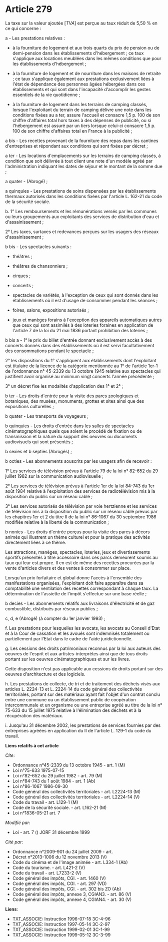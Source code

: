 # Article 279

La taxe sur la valeur ajoutée [*TVA*] est perçue au taux réduit de 5,50 % en ce qui concerne :

a - Les prestations relatives :

- à la fourniture de logement et aux trois quarts du prix de pension ou de demi-pension dans les établissements
d'hébergement ; ce taux s'applique aux locations meublées dans les mêmes conditions que pour les établissements
d'hébergement ;

- à la fourniture de logement et de nourriture dans les maisons de retraite ; ce taux s'applique également aux prestations
exclusivement liées à l'état de dépendance des personnes âgées hébergées dans ces établissements et qui sont dans
l'incapacité d'accomplir les gestes essentiels de la vie quotidienne ;

- à la fourniture de logement dans les terrains de camping classés, lorsque l'exploitant du terrain de camping délivre une
note dans les conditions fixées au a ter, assure l'accueil et consacre 1,5 p. 100 de son chiffre d'affaires total hors taxes
à des dépenses de publicité, ou si l'hébergement est assuré par un tiers lorsque celui-ci consacre 1,5 p. 100 de son chiffre
d'affaires total en France à la publicité ;

a bis - Les recettes provenant de la fourniture des repas dans les cantines d'entreprises et répondant aux conditions qui
sont fixées par décret ;

a ter - Les locations d'emplacements sur les terrains de camping classés, à condition que soit délivrée à tout client une
note d'un modèle agréé par l'administration indiquant les dates de séjour et le montant de la somme due ;

a quater - (Abrogé) ;

a quinquies - Les prestations de soins dispensées par les établissements thermaux autorisés dans les conditions fixées par
l'article L. 162-21 du code de la sécurité sociale.

b. 1° Les remboursements et les rémunérations versés par les communes ou leurs groupements aux exploitants des services de
distribution d'eau et d'assainissement ;

2° Les taxes, surtaxes et redevances perçues sur les usagers des réseaux d'assainissement ;

b bis - Les spectacles suivants :

- théâtres ;

- théâtres de chansonniers ;

- cirques ;

- concerts ;

- spectacles de variétés, à l'exception de ceux qui sont donnés dans les établissements où il est d'usage de consommer
pendant les séances ;

- foires, salons, expositions autorisés ;

- jeux et manèges forains à l'exception des appareils automatiques autres que ceux qui sont assimilés à des loteries foraines
en application de l'article 7 de la loi du 21 mai 1836 portant prohibition des loteries ;

b bis a - 1° le prix du billet d'entrée donnant exclusivement accès à des concerts donnés dans des établissements où il est
servi facultativement des consommations pendant le spectacle ;

2° les dispositions du 1° s'appliquent aux établissements dont l'exploitant est titulaire de la licence de la catégorie
mentionnée au 1° de l'article 1er-1 de l'ordonnance n° 45-2339 du 13 octobre 1945 relative aux spectacles qui justifient
avoir organisé au minimum vingt concerts l'année précédente ;

3° un décret fixe les modalités d'application des 1° et 2° ;

b ter - Les droits d'entrée pour la visite des parcs zoologiques et botaniques, des musées, monuments, grottes et sites ainsi
que des expositions culturelles ;

b quater - Les transports de voyageurs ;

b quinquies - Les droits d'entrée dans les salles de spectacles cinématographiques quels que soient le procédé de fixation ou
de transmission et la nature du support des oeuvres ou documents audiovisuels qui sont présentés ;

b sexies et b septies (Abrogés) ;

b octies - Les abonnements souscrits par les usagers afin de recevoir :

1° Les services de télévision prévus à l'article 79 de la loi n° 82-652 du 29 juillet 1982 sur la communication
audiovisuelle ;

2° Les services de télévision prévus à l'article 1er de la loi 84-743 du 1er août 1984 relative à l'exploitation des services
de radiotélévision mis à la disposition du public sur un réseau cablé ;

3° Les services autorisés de télévision par voie hertzienne et les services de télévision mis à la disposition du public sur
un réseau câblé prévus par les chapitres 1er et 2 du titre II de la loi n° 86-1067 du 30 septembre 1986 modifiée relative à
la liberté de la communication ;

b nonies - Les droits d'entrée perçus pour la visite des parcs à décors animés qui illustrent un thème culturel et pour la
pratique des activités directement liées à ce thème.

Les attractions, manèges, spectacles, loteries, jeux et divertissements sportifs présentés à titre accessoire dans ces parcs
demeurent soumis au taux qui leur est propre. Il en est de même des recettes procurées par la vente d'articles divers et des
ventes à consommer sur place.

Lorsqu'un prix forfaitaire et global donne l'accès à l'ensemble des manifestations organisées, l'exploitant doit faire
apparaître dans sa comptabilité une ventilation des recettes correspondant à chaque taux. La détermination de l'assiette de
l'impôt s'effectue sur une base réelle ;

b decies - Les abonnements relatifs aux livraisons d'électricité et de gaz combustible, distribués par réseaux publics ;

c, d, e (Abrogé) (à compter du 1er janvier 1993) ;

f. Les prestations pour lesquelles les avocats, les avocats au Conseil d'Etat et à la Cour de cassation et les avoués sont
indemnisés totalement ou partiellement par l'Etat dans le cadre de l'aide juridictionnelle.

g. Les cessions des droits patrimoniaux reconnus par la loi aux auteurs des oeuvres de l'esprit et aux artistes-interprètes
ainsi que de tous droits portant sur les oeuvres cinématographiques et sur les livres.

Cette disposition n'est pas applicable aux cessions de droits portant sur des oeuvres d'architecture et des logiciels.

h. Les prestations de collecte, de tri et de traitement des déchets visés aux articles L. 2224-13 et L. 2224-14 du code
général des collectivités territoriales, portant sur des matériaux ayant fait l'objet d'un contrat conclu entre une commune
ou un établissement public de coopération intercommunale et un organisme ou une entreprise agréé au titre de la loi n° 75-633
du 15 juillet 1975 relative à l'élimination des déchets et à la récupération des matériaux.

i. Jusqu'au 31 décembre 2002, les prestations de services fournies par des entreprises agréées en application du II de
l'article L. 129-1 du code du travail.

**Liens relatifs à cet article**

_Cite_:

  - Ordonnance n°45-2339 du 13 octobre 1945 - art. 1 (M)
  - Loi n°75-633 1975-07-15
  - Loi n°82-652 du 29 juillet 1982 - art. 79 (M)
  - Loi n°84-743 du 1 août 1984 - art. 1 (Ab)
  - Loi n°86-1067 1986-09-30
  - Code général des collectivités territoriales - art. L2224-13 (M)
  - Code général des collectivités territoriales - art. L2224-14 (V)
  - Code du travail - art. L129-1 (M)
  - Code de la sécurité sociale. - art. L162-21 (M)
  - Loi n°1836-05-21 art. 7

_Modifié par_:

  - Loi - art. 7 () JORF 31 décembre 1999

_Cité par_:

  - Ordonnance n°2009-901 du 24 juillet 2009 - art.
  - Décret n°2013-1006 du 12 novembre 2013 (V)
  - Code du cinéma et de l'image animée - art. L334-1 (Ab)
  - Code du tourisme. - art. L421-2 (V)
  - Code du travail - art. L7233-2 (V)
  - Code général des impôts, CGI. - art. 1460 (V)
  - Code général des impôts, CGI. - art. 297 (VD)
  - Code général des impôts, CGI. - art. 302 bis ZO (Ab)
  - Code général des impôts, annexe 3, CGIAN3. - art. 86 (V)
  - Code général des impôts, annexe 4, CGIAN4. - art. 30 (V)

**Liens**:

  - TXT_ASSOCIE: Instruction 1996-07-18 3C-4-96
  - TXT_ASSOCIE: Instruction 1997-05-14 3C-2-97
  - TXT_ASSOCIE: Instruction 1999-02-01 3C-1-99
  - TXT_ASSOCIE: Instruction 1999-05-12 3C-3-99
